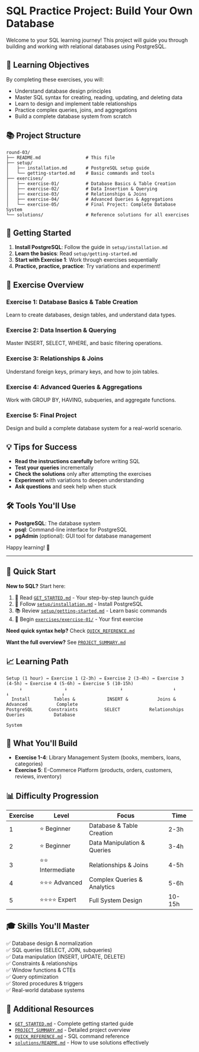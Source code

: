 <!-- 3. Relational Databases — design + use (e.g., PostgreSQL) to support data-grounded prototypes. -->

# SQL Practice Project: Build Your Own Database

Welcome to your SQL learning journey! This project will guide you through building and working with relational databases using PostgreSQL.

## 🎯 Learning Objectives

By completing these exercises, you will:
- Understand database design principles
- Master SQL syntax for creating, reading, updating, and deleting data
- Learn to design and implement table relationships
- Practice complex queries, joins, and aggregations
- Build a complete database system from scratch

## 📚 Project Structure

```
round-03/
├── README.md                 # This file
├── setup/
│   ├── installation.md       # PostgreSQL setup guide
│   └── getting-started.md    # Basic commands and tools
├── exercises/
│   ├── exercise-01/          # Database Basics & Table Creation
│   ├── exercise-02/          # Data Insertion & Querying
│   ├── exercise-03/          # Relationships & Joins
│   ├── exercise-04/          # Advanced Queries & Aggregations
│   └── exercise-05/          # Final Project: Complete Database System
└── solutions/                # Reference solutions for all exercises
```

## 🚀 Getting Started

1. **Install PostgreSQL**: Follow the guide in `setup/installation.md`
2. **Learn the basics**: Read `setup/getting-started.md`
3. **Start with Exercise 1**: Work through exercises sequentially
4. **Practice, practice, practice**: Try variations and experiment!

## 📖 Exercise Overview

### Exercise 1: Database Basics & Table Creation
Learn to create databases, design tables, and understand data types.

### Exercise 2: Data Insertion & Querying
Master INSERT, SELECT, WHERE, and basic filtering operations.

### Exercise 3: Relationships & Joins
Understand foreign keys, primary keys, and how to join tables.

### Exercise 4: Advanced Queries & Aggregations
Work with GROUP BY, HAVING, subqueries, and aggregate functions.

### Exercise 5: Final Project
Design and build a complete database system for a real-world scenario.

## 💡 Tips for Success

- **Read the instructions carefully** before writing SQL
- **Test your queries** incrementally
- **Check the solutions** only after attempting the exercises
- **Experiment** with variations to deepen understanding
- **Ask questions** and seek help when stuck

## 🛠️ Tools You'll Use

- **PostgreSQL**: The database system
- **psql**: Command-line interface for PostgreSQL
- **pgAdmin** (optional): GUI tool for database management

Happy learning! 🎉

---

## 🚦 Quick Start

**New to SQL?** Start here:
1. 📖 Read [`GET_STARTED.md`](GET_STARTED.md) - Your step-by-step launch guide
2. 🔧 Follow [`setup/installation.md`](setup/installation.md) - Install PostgreSQL
3. 📚 Review [`setup/getting-started.md`](setup/getting-started.md) - Learn basic commands
4. 🎯 Begin [`exercises/exercise-01/`](exercises/exercise-01/) - Your first exercise

**Need quick syntax help?** Check [`QUICK_REFERENCE.md`](QUICK_REFERENCE.md)

**Want the full overview?** See [`PROJECT_SUMMARY.md`](PROJECT_SUMMARY.md)

## 📈 Learning Path

```
Setup (1 hour) → Exercise 1 (2-3h) → Exercise 2 (3-4h) → Exercise 3 (4-5h) → Exercise 4 (5-6h) → Exercise 5 (10-15h)
     ↓                ↓                    ↓                   ↓                   ↓                    ↓
  Install         Tables &            INSERT &           Joins &            Advanced           Complete
PostgreSQL      Constraints          SELECT           Relationships         Queries           Database
                                                                                              System
```

## 🎯 What You'll Build

- **Exercise 1-4**: Library Management System (books, members, loans, categories)
- **Exercise 5**: E-Commerce Platform (products, orders, customers, reviews, inventory)

## 📊 Difficulty Progression

| Exercise | Level | Focus | Time |
|----------|-------|-------|------|
| 1 | ⭐ Beginner | Database & Table Creation | 2-3h |
| 2 | ⭐ Beginner | Data Manipulation & Queries | 3-4h |
| 3 | ⭐⭐ Intermediate | Relationships & Joins | 4-5h |
| 4 | ⭐⭐⭐ Advanced | Complex Queries & Analytics | 5-6h |
| 5 | ⭐⭐⭐⭐ Expert | Full System Design | 10-15h |

## 🎓 Skills You'll Master

✅ Database design & normalization  
✅ SQL queries (SELECT, JOIN, subqueries)  
✅ Data manipulation (INSERT, UPDATE, DELETE)  
✅ Constraints & relationships  
✅ Window functions & CTEs  
✅ Query optimization  
✅ Stored procedures & triggers  
✅ Real-world database systems  

## 📝 Additional Resources

- [`GET_STARTED.md`](GET_STARTED.md) - Complete getting started guide
- [`PROJECT_SUMMARY.md`](PROJECT_SUMMARY.md) - Detailed project overview
- [`QUICK_REFERENCE.md`](QUICK_REFERENCE.md) - SQL command reference
- [`solutions/README.md`](solutions/README.md) - How to use solutions effectively
